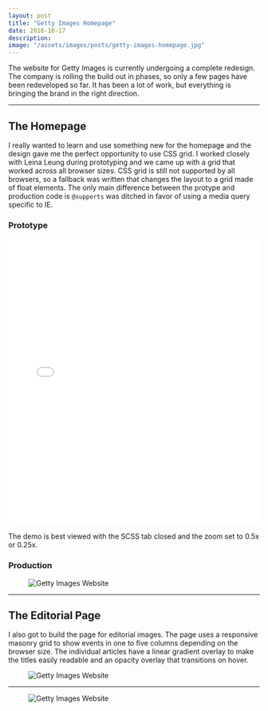 ```yaml
---
layout: post
title: "Getty Images Homepage"
date: 2018-10-17
description:
image: "/assets/images/posts/getty-images-homepage.jpg"
---
```

<p>The website for Getty Images is currently undergoing a complete redesign. The company is rolling the build out in phases, so only a few pages have been redeveloped so far. It has been a lot of work, but everything is bringing the brand in the right direction.</p>

<hr/>

<h2>The Homepage</h2>
<p>I really wanted to learn and use something new for the homepage and the design gave me the perfect opportunity to use CSS grid. I worked closely with Leina Leung during prototyping and we came up with a grid that worked across all browser sizes. CSS grid is still not supported by all browsers, so a fallback was written that changes the layout to a grid made of float elements. The only main difference between the protype and production code is <code>@supports</code> was ditched in favor of using a media query specific to IE.</p>

<h3>Prototype</h3>
<div class="flex-vid">
  <iframe height="575" scrolling="no" title="CSS Grid for Getty Images" src="//codepen.io/thomasvaeth/embed/mjLLKO/?height=575&theme-id=0&default-tab=css,result" frameborder="no" allowtransparency="true" allowfullscreen="true" style="width: 100%;"></iframe>
</div>
<p>The demo is best viewed with the SCSS tab closed and the zoom set to 0.5x or 0.25x.</p>

<h3>Production</h3>
<div class="browser">
  <span class="browser__dots"></span>
  <figure class="browser__img">
    <img src="/assets/images/posts/getty-images-homepage-1.jpg" alt="Getty Images Website"/>
  </figure>
</div>

<hr/>

<h2>The Editorial Page</h2>
<p>I also got to build the page for editorial images. The page uses a responsive masonry grid to show events in one to five columns depending on the browser size. The individual articles have a linear gradient overlay to make the titles easily readable and an opacity overlay that transitions on hover.</p>

<div class="browser">
  <span class="browser__dots"></span>
  <figure class="browser__img">
    <img src="/assets/images/posts/getty-images-homepage-2.jpg" alt="Getty Images Website"/>
  </figure>
</div>

<hr/>

<div class="browser">
  <span class="browser__dots"></span>
  <figure class="browser__img">
    <img src="/assets/images/posts/getty-images-homepage-3.jpg" alt="Getty Images Website"/>
  </figure>
</div>

